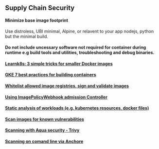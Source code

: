 ## Supply Chain Security



#### Minimize base image footprint
Use distroless, UBI minimal, Alpine, or relavent to your app nodejs, python but the minimal build.

#### Do not include uncessary software not required for container during runtime e.g build tools and utilities, troubleshooting and debug binaries.

#### [Learnk8s: 3 simple tricks for smaller Docker images](https://learnk8s.io/blog/smaller-docker-images)
#### [GKE 7 best practices for building containers](https://cloud.google.com/blog/products/gcp/7-best-practices-for-building-containers)
#### [Whitelist allowed image registries, sign and validate images](https://kubernetes.io/blog/2019/03/21/a-guide-to-kubernetes-admission-controllers/#why-do-i-need-admission-controllers)
#### [Using ImagePolicyWebhook admission Controller](https://kubernetes.io/docs/reference/access-authn-authz/admission-controllers/#imagepolicywebhook)
#### [Static analysis of workloads (e.g. kubernetes resources, docker files)](https://kubernetes.io/blog/2018/07/18/11-ways-not-to-get-hacked/#7-statically-analyse-yaml)
#### [Scan images for known vulnerabilities](https://kubernetes.io/blog/2018/07/18/11-ways-not-to-get-hacked/#10-scan-images-and-run-ids)
#### [Scanning with Aqua security - Trivy](https://github.com/aquasecurity/trivy)
#### [Scanning on comand line via Anchore](https://github.com/anchore/anchore-cli#command-line-examples)
